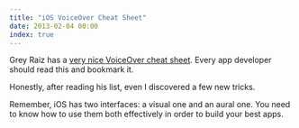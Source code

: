 ```yaml
---
title: "iOS VoiceOver Cheat Sheet"
date: 2013-02-04 00:00
index: true
---
```


Grey Raiz has a [very nice VoiceOver cheat sheet](http://www.raizlabs.com/blog/2012/12/18/ios-voiceover-getting-started-guide/). Every app developer should read this and bookmark it.

Honestly, after reading his list, even I discovered a few new tricks.

Remember, iOS has two interfaces: a visual one and an aural one. You need to know how to use them both effectively in order to build your best apps.

<!-- more -->

